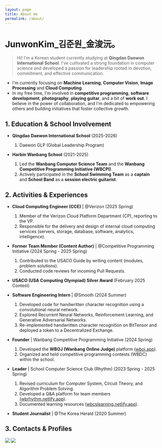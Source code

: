 ```yaml
---
layout: page
title: About me
permalink: /about/
---
```


# JunwonKim_김준원_金浚沅。
> Hi! I'm a Korean student currently studying at **Qingdao Daewon International School**. I've cultivated a strong foundation in computer science and developed a passion for leadership rooted in devotion, commitment, and effective communication.

- I'm currently focusing on **Machine Learning**, **Computer Vision**, **Image Processing** and **Cloud Computing**.
- In my free time, I'm involved in **competitive programming**, **software development**, **photography**, **playing guitar**, and a bit of **work out**. I believe in the power of collaboration, and I'm dedicated to empowering others and building initiatives that foster collective growth.



## 1. Education & School Involvement

- **Qingdao Daewon International School** (2025-2026)
  1. Daewon GLP (Global Leadership Program)

- **Harbin Wanbang School** (2021-2025)
  1. Led the **Wanbang Computer Science Team** and the **Wanbang Competitive Programming Initiative (WBCPI)**.
  2. Actively participated in the **School Swimming Team** as a **captain** and **School Band** as a **session electric guitarist**.



## 2. Activities & Experiences

- **Cloud Computing Engineer (CCE)** | @Verizon (2025 Spring)
  1. Member of the Verizon Cloud Platform Department (CP), reporting to the VP.
  2. Responsible for the delivery and design of internal cloud computing services (servers, storage, database, software, analytics, intelligence).

- **Former Team Member (Content Author)** | @Competitive Programming Initiative (2024 Spring - 2025 Spring)
  1. Contributed to the USACO Guide by writing content (modules, problem solutions).
  2. Conducted code reviews for incoming Pull Requests.

- **USACO (USA Computing Olympiad) Silver Award** (February 2025 Contest)

- **Software Engineering Intern** | @Smooth (2024 Summer)
  1. Developed code for handwritten character recognition using a convolutional neural network.
  2. Explored Recurrent Neural Networks, Reinforcement Learning, and Generative Adversarial Networks.
  3. Re-implemented handwritten character recognition on BitTensor and deployed a token to a Decentralized Exchange.

- **Founder** | Wanbang Competitive Programming Initiative (2024 Spring)
  1. Developed the **WBOJ (Wanbang Online Judge)** platform ([wboj.app](https://wboj.app)).
  2. Organized and held competitive programming contests (WBDC) within the school.

- **Leader** | School Computer Science Club (Rhythm) (2023 Spring - 2025 Spring)
  1. Revised curriculum for Computer System, Circuit Theory, and Algorithm Problem Solving.
  2. Developed a Q&A platform for team members ([wbrhythm.netlify.app](https://wbrhythm.netlify.app)).
  3. Documented learning resources ([wbcslearning.netlify.app](https://wbcslearning.netlify.app)).

- **Student Journalist** | @The Korea Herald (2020 Summer)


<!-- 
## 3. Technical Skills

- **Frontend Development**: HTML/CSS/JS, Vue.js
- **Backend Development**: SupaBase, PocketBase, MySQL, MongoDB, Django
- **Languages**: C/C++, Java, Go, Python, Rust, Solidity
 -->


## 3. Contacts & Profiles

<b>
  <a href="mailto:junwonkim59@gmail.com" target="_blank"><img src="https://img.shields.io/badge/junwonkim59@gmail.com-EA4335?style=flat-square&logo=Gmail&logoColor=white"/></a>
  <a href="mailto:junwonkim04@outlook.com" target="_blank"><img src="https://img.shields.io/badge/junwonkim04@outlook.com-0078D4?style=flat-square&logo=microsoftoutlook&logoColor=white"/></a>
</b>